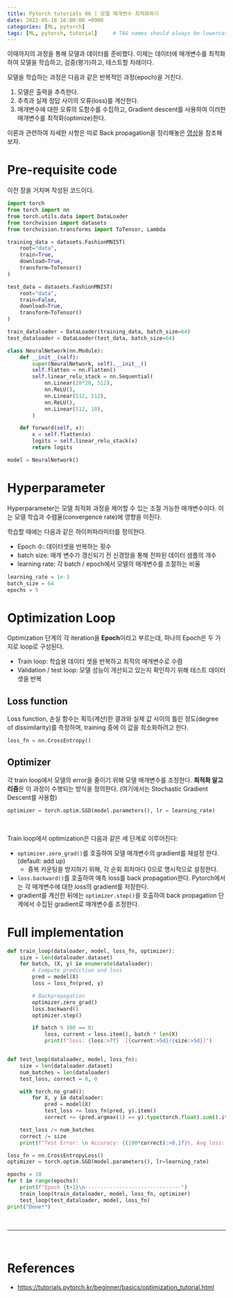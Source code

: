 ```yaml
---
title: Pytorch tutorials 06 | 모델 매개변수 최적화하기
date: 2022-05-18 16:00:00 +0900
categories: [ML, pytorch]
tags: [ML, pytorch, tutorial]     # TAG names should always be lowercase
---
```


이때까지의 과정을 통해 모델과 데이터를 준비했다. 이제는 데이터에 매개변수를 최적화하여 모델을 학습하고, 검증(평가)하고, 테스트할 차례이다.  

모델을 학습하는 과정은 다음과 같은 반복적인 과정(epoch)을 거친다.  

1. 모델은 출력을 추측한다.
2. 추측과 실제 정답 사이의 오류(loss)를 계산한다.
3. 매개변수에 대한 오류의 도함수를 수집하고, Gradient descent를 사용하여 이러한 매개변수를 최적화(optimize)한다.  

이론과 관련하여 자세한 사항은 따로 Back propagation을 정리해놓은 [영상](https://www.youtube.com/watch?v=tIeHLnjs5U8)을 참조해보자.

# Pre-requisite code

이전 장을 거치며 작성된 코드이다.

```python
import torch
from torch import nn
from torch.utils.data import DataLoader
from torchvision import datasets
from torchvision.transforms import ToTensor, Lambda

training_data = datasets.FashionMNIST(
    root="data",
    train=True,
    download=True,
    transform=ToTensor()
)

test_data = datasets.FashionMNIST(
    root="data",
    train=False,
    download=True,
    transform=ToTensor()
)

train_dataloader = DataLoader(training_data, batch_size=64)
test_dataloader = DataLoader(test_data, batch_size=64)

class NeuralNetwork(nn.Module):
    def __init__(self):
        super(NeuralNetwork, self).__init__()
        self.flatten = nn.Flatten()
        self.linear_relu_stack = nn.Sequential(
            nn.Linear(28*28, 512),
            nn.ReLU(),
            nn.Linear(512, 512),
            nn.ReLU(),
            nn.Linear(512, 10),
        )

    def forward(self, x):
        x = self.flatten(x)
        logits = self.linear_relu_stack(x)
        return logits

model = NeuralNetwork()
```

# Hyperparameter

Hyperparameter는 모델 최적화 과정을 제어할 수 있는 조절 가능한 매개변수이다. 이는 모델 학습과 수렴율(convergence rate)에 영향을 미친다.  

학습할 때에는 다음과 같은 하이퍼파라미터를 정의한다.  

* Epoch 수: 데이터셋을 반복하는 횟수
* batch size: 매개 변수가 갱신되기 전 신경망을 통해 전파된 데이터 샘플의 개수
* learning rate: 각 batch / epoch에서 모델의 매개변수를 조절하는 비율

```python
learning_rate = 1e-3
batch_size = 64
epochs = 5
```

# Optimization Loop

Optimization 단계의 각 iteration을 **Epoch**이라고 부르는데, 하나의 Epoch은 두 가지로 loop로 구성된다.
* Train loop: 학습용 데이터 셋을 반복하고 최적의 매개변수로 수렴
* Validation / test loop: 모델 성능이 개선되고 있는지 확인하기 위해 테스트 데이터 셋을 반복

## Loss function

Loss function, 손실 함수는 획득(계산)한 결과와 실제 값 사이의 틀린 정도(degree of dissimilarity)를 측정하며, training 중에 이 값을 최소화하려고 한다.

```python
loss_fn = nn.CrossEntropy()
```

## Optimizer
각 train loop에서 모델의 error을 줄이기 위해 모델 매개변수를 조정한다. **최적화 알고리즘**은 이 과정이 수행되는 방식을 정의한다. (여기에서는 Stochastic Gradient Descent를 사용함)

```python
optimizer = torch.optim.SGD(model.parameters(), lr = learning_rate)
```

<br>

Train loop에서 optimization은 다음과 같은 세 단계로 이루어진다:  
* `optimizer.zero_grad()`를 호출하여 모델 매개변수의 gradient를 재설정 한다. (default: add up)
    - 중복 카운팅을 방지하기 위해, 각 순회 회차마다 0으로 명시적으로 설정한다.
* `loss.backward()`를 호출하여 예측 loss를 back propagation한다. Pytorch에서는 각 매개변수에 대한 loss의 gradient를 저장한다.
* gradient를 계산한 뒤에는 `optimizer.step()`을 호출하여 back propagation 단계에서 수집된 gradient로 매개변수를 조정한다.

# Full implementation

```python
def train_loop(dataloader, model, loss_fn, optimizer):
    size = len(dataloader.dataset)
    for batch, (X, y) in enumerate(dataloader):
        # Compute prediction and loss
        pred = model(X)
        loss = loss_fn(pred, y)

        # Backpropagation
        optimizer.zero_grad()
        loss.backward()
        optimizer.step()

        if batch % 100 == 0:
            loss, current = loss.item(), batch * len(X)
            print(f"loss: {loss:>7f}  [{current:>5d}/{size:>5d}]")


def test_loop(dataloader, model, loss_fn):
    size = len(dataloader.dataset)
    num_batches = len(dataloader)
    test_loss, correct = 0, 0

    with torch.no_grad():
        for X, y in dataloader:
            pred = model(X)
            test_loss += loss_fn(pred, y).item()
            correct += (pred.argmax(1) == y).type(torch.float).sum().item()

    test_loss /= num_batches
    correct /= size
    print(f"Test Error: \n Accuracy: {(100*correct):>0.1f}%, Avg loss: {test_loss:>8f} \n")

loss_fn = nn.CrossEntropyLoss()
optimizer = torch.optim.SGD(model.parameters(), lr=learning_rate)

epochs = 10
for t in range(epochs):
    print(f"Epoch {t+1}\n-------------------------------")
    train_loop(train_dataloader, model, loss_fn, optimizer)
    test_loop(test_dataloader, model, loss_fn)
print("Done!")
```


<br>

---

<br>

<!--
# Image Source

* <https://tutorials.pytorch.kr/_images/comp-graph.png>

-->

# References

* <https://tutorials.pytorch.kr/beginner/basics/optimization_tutorial.html>
